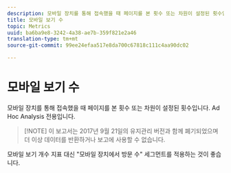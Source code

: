 ```yaml
---
description: 모바일 장치를 통해 접속했을 때 페이지를 본 횟수 또는 차원이 설정된 횟수입니다. Ad Hoc Analysis 전용입니다.
title: 모바일 보기 수
topic: Metrics
uuid: ba6ba9e8-3242-4a38-ae7b-359f821e2a46
translation-type: tm+mt
source-git-commit: 99ee24efaa517e8da700c67818c111c4aa90dc02

---
```



# 모바일 보기 수

모바일 장치를 통해 접속했을 때 페이지를 본 횟수 또는 차원이 설정된 횟수입니다. Ad Hoc Analysis 전용입니다.

> [!NOTE] 이 보고서는 2017년 9월 21일의 유지관리 버전과 함께 폐기되었으며 더 이상 데이터를 반환하거나 보고에 사용할 수 없습니다.

모바일 보기 개수 지표 대신 "모바일 장치에서 방문 수" 세그먼트를 적용하는 것이 좋습니다.
